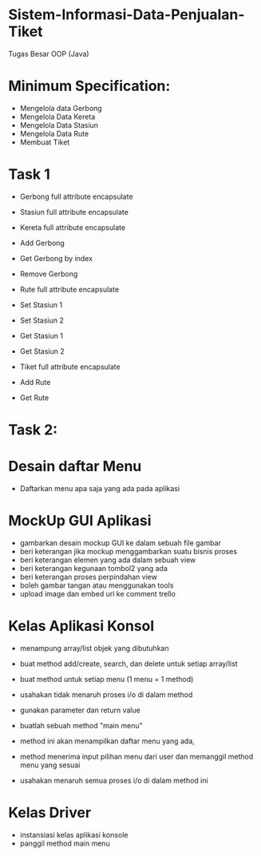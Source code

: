 # Sistem-Informasi-Data-Penjualan-Tiket

Tugas Besar OOP (Java)

# Minimum Specification:

- Mengelola data Gerbong
- Mengelola Data Kereta
- Mengelola Data Stasiun
- Mengelola Data Rute
- Membuat Tiket

# Task 1

- Gerbong full attribute encapsulate

- Stasiun full attribute encapsulate

- Kereta full attribute encapsulate
 - Add Gerbong
 - Get Gerbong by index
 - Remove Gerbong

- Rute full attribute encapsulate
 - Set Stasiun 1
 - Set Stasiun 2
 - Get Stasiun 1
 - Get Stasiun 2

- Tiket full attribute encapsulate
 - Add Rute
 - Get Rute

# Task 2:

# Desain daftar Menu
- Daftarkan menu apa saja yang ada pada aplikasi

# MockUp GUI Aplikasi
- gambarkan desain mockup GUI ke dalam sebuah file gambar
- beri keterangan jika mockup menggambarkan suatu bisnis proses
- beri keterangan elemen yang ada dalam sebuah view
- beri keterangan kegunaan tombol2 yang ada
- beri keterangan proses perpindahan view
- boleh gambar tangan atau menggunakan tools
- upload image dan embed url ke comment trello

# Kelas Aplikasi Konsol
- menampung array/list objek yang dibutuhkan
- buat method add/create, search, dan delete untuk setiap array/list
- buat method untuk setiap menu (1 menu = 1 method) 
 - usahakan tidak menaruh proses i/o di dalam method 
 - gunakan parameter dan return value

- buatlah sebuah method "main menu" 
 - method ini akan menampilkan daftar menu yang ada, 
 - method menerima input pilihan menu dari user dan memanggil method menu yang sesuai 
 - usahakan menaruh semua proses i/o di dalam method ini

# Kelas Driver

- instansiasi kelas aplikasi konsole
- panggil method main menu
